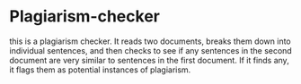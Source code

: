 # Plagiarism-checker
this is a plagiarism checker. It reads two documents, breaks them down into individual sentences, and then checks to see if any sentences in the second document are very similar to sentences in the first document. If it finds any, it flags them as potential instances of plagiarism. 
